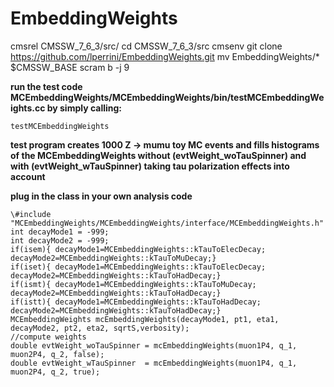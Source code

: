 # EmbeddingWeights
cmsrel CMSSW_7_6_3/src/
cd CMSSW_7_6_3/src
cmsenv
git clone https://github.com/lperrini/EmbeddingWeights.git
mv EmbeddingWeights/* $CMSSW_BASE
scram b -j 9

**run the test code MCEmbeddingWeights/MCEmbeddingWeights/bin/testMCEmbeddingWeights.cc by simply calling:**
```
testMCEmbeddingWeights
```

**test program creates 1000 Z -> mumu toy MC events and fills histograms of the MCEmbeddingWeights without (evtWeight_woTauSpinner) and with (evtWeight_wTauSpinner) taking tau polarization effects into account**


**plug in the class in your own analysis code**
```
\#include "MCEmbeddingWeights/MCEmbeddingWeights/interface/MCEmbeddingWeights.h"
int decayMode1 = -999;
int decayMode2 = -999;
if(isem){ decayMode1=MCEmbeddingWeights::kTauToElecDecay; decayMode2=MCEmbeddingWeights::kTauToMuDecay;}
if(iset){ decayMode1=MCEmbeddingWeights::kTauToElecDecay; decayMode2=MCEmbeddingWeights::kTauToHadDecay;}
if(ismt){ decayMode1=MCEmbeddingWeights::kTauToMuDecay;   decayMode2=MCEmbeddingWeights::kTauToHadDecay;}
if(istt){ decayMode1=MCEmbeddingWeights::kTauToHadDecay;  decayMode2=MCEmbeddingWeights::kTauToHadDecay;}
MCEmbeddingWeights mcEmbeddingWeights(decayMode1, pt1, eta1, decayMode2, pt2, eta2, sqrtS,verbosity);
//compute weights
double evtWeight_woTauSpinner = mcEmbeddingWeights(muon1P4, q_1, muon2P4, q_2, false);
double evtWeight_wTauSpinner  = mcEmbeddingWeights(muon1P4, q_1, muon2P4, q_2, true);
```






